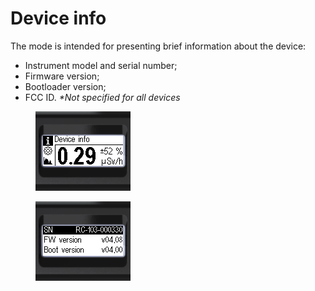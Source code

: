 # Device info

The mode is intended for presenting brief information about the device:

* Instrument model and serial number;
* Firmware version;
* Bootloader version;
* FCC ID. _\*Not specified for all devices_

<figure><img src="../.gitbook/assets/menu_device_info_selected_f 1.png" alt=""><figcaption></figcaption></figure>

<figure><img src="../.gitbook/assets/settings_device_info_dialog_f.png" alt=""><figcaption></figcaption></figure>
